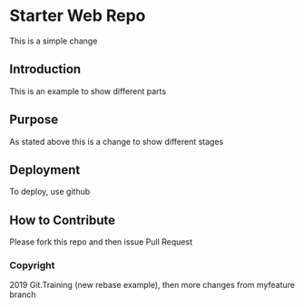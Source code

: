 # Starter Web Repo

This is a simple change

## Introduction

This is an example to show different parts

## Purpose

As stated above this is a change to show different stages

## Deployment

To deploy, use github

## How to Contribute

Please fork this repo and then issue Pull Request

### Copyright

2019 Git.Training (new rebase example), then more changes from myfeature branch
